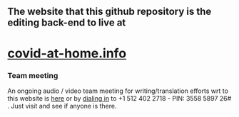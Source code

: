 ## The website that this github repository is the editing back-end to live at

# [covid-at-home.info](https://www.covid-at-home.info)


### Team meeting

An ongoing audio / video team meeting for writing/translation efforts wrt to this website is [here](https://meet.jit.si/OngoingTeamMeetingForCovidAtHome) or by [dialing in](+15124022718) to +1 512 402 2718 - PIN: 3558 5897 26# . Just visit and see if anyone is there.

